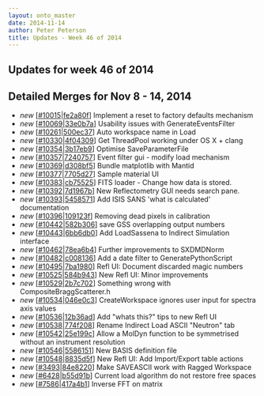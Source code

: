 ```yaml
---
layout: onto_master
date: 2014-11-14
author: Peter Peterson
title: Updates - Week 46 of 2014
---
```

Updates for week 46 of 2014
---------------------------

Detailed Merges for Nov 8 - 14, 2014
------------------------------------
* *new* \[[#10015](http://trac.mantidproject.org/mantid/ticket/10015)\|[fe2a80f](https://github.com/mantidproject/mantid/commit/fe2a80f503e310fc991b3e715e94c9300de14e95)\] Implement a reset to factory defaults mechanism
* *new* \[[#10069](http://trac.mantidproject.org/mantid/ticket/10069)\|[33e0b7a](https://github.com/mantidproject/mantid/commit/33e0b7a819fa8b1ae6241db0579dc7d3f9371978)\] Usability issues with GenerateEventsFilter
* *new* \[[#10261](http://trac.mantidproject.org/mantid/ticket/10261)\|[500ec37](https://github.com/mantidproject/mantid/commit/500ec37de097de68c8647877b2d10a9422d75ad0)\] Auto workspace name in Load
* *new* \[[#10330](http://trac.mantidproject.org/mantid/ticket/10330)\|[4f04309](https://github.com/mantidproject/mantid/commit/4f04309cc299d11d73fdf789b39946b60c0a8550)\] Get ThreadPool working under OS X + clang
* *new* \[[#10354](http://trac.mantidproject.org/mantid/ticket/10354)\|[3b17eb9](https://github.com/mantidproject/mantid/commit/3b17eb9f446a3845498e80681db36b0b76425e7a)\] Optimise SaveParameterFile
* *new* \[[#10357](http://trac.mantidproject.org/mantid/ticket/10357)\|[7240757](https://github.com/mantidproject/mantid/commit/72407578239efbf061e5751a9cc002ceb91826a4)\] Event filter gui - modify load mechanism
* *new* \[[#10369](http://trac.mantidproject.org/mantid/ticket/10369)\|[d308bf5](https://github.com/mantidproject/mantid/commit/d308bf515e1376177daf221627363f3211636b83)\] Bundle matplotlib with Mantid
* *new* \[[#10377](http://trac.mantidproject.org/mantid/ticket/10377)\|[7705d27](https://github.com/mantidproject/mantid/commit/7705d27f5b0b5335e70e1df6356401634bbf787d)\] Sample material UI
* *new* \[[#10383](http://trac.mantidproject.org/mantid/ticket/10383)\|[cb75525](https://github.com/mantidproject/mantid/commit/cb75525d7a1aa56113a9d93ce357fc21a2280a73)\] FITS loader - Change how data is stored.
* *new* \[[#10392](http://trac.mantidproject.org/mantid/ticket/10392)\|[7d1967b](https://github.com/mantidproject/mantid/commit/7d1967b4fe104860e4ae046b8550ff06ec27ab3f)\] New Reflectometry GUI needs search pane.
* *new* \[[#10393](http://trac.mantidproject.org/mantid/ticket/10393)\|[5458571](https://github.com/mantidproject/mantid/commit/545857101d83e19c0057bce944b2096a2ee9ae34)\] Add ISIS SANS 'what is calculated' documentation
* *new* \[[#10396](http://trac.mantidproject.org/mantid/ticket/10396)\|[109123f](https://github.com/mantidproject/mantid/commit/109123fb998ce2b2aa4101182db7a4b67ff7bc6c)\] Removing dead pixels in calibration
* *new* \[[#10442](http://trac.mantidproject.org/mantid/ticket/10442)\|[582b306](https://github.com/mantidproject/mantid/commit/582b3068d87f6f9fcfbf59f3a86a0d2f95cc635a)\] save GSS overlapping output numbers
* *new* \[[#10443](http://trac.mantidproject.org/mantid/ticket/10443)\|[6bb6db0](https://github.com/mantidproject/mantid/commit/6bb6db07e9c99bcf0329d744fdb004dbcd88fd75)\] Add LoadSassena to Indirect Simulation interface
* *new* \[[#10462](http://trac.mantidproject.org/mantid/ticket/10462)\|[78ea6b4](https://github.com/mantidproject/mantid/commit/78ea6b4f2c575ed26ac3dd71dd3676f57d235ac6)\] Further improvements to SXDMDNorm
* *new* \[[#10482](http://trac.mantidproject.org/mantid/ticket/10482)\|[c008136](https://github.com/mantidproject/mantid/commit/c008136d546876794e2b398502ec5c84af449ca8)\] Add a date filter to GeneratePythonScript
* *new* \[[#10495](http://trac.mantidproject.org/mantid/ticket/10495)\|[7ba1980](https://github.com/mantidproject/mantid/commit/7ba198026e4d55ba5c2626865fa9c51d9dbc132b)\] Refl UI: Document discarded magic numbers
* *new* \[[#10525](http://trac.mantidproject.org/mantid/ticket/10525)\|[584b943](https://github.com/mantidproject/mantid/commit/584b943aba6a3912d8acd28ab9b53ac5bcca2411)\] New Refl UI: Minor improvements
* *new* \[[#10529](http://trac.mantidproject.org/mantid/ticket/10529)\|[2b7c702](https://github.com/mantidproject/mantid/commit/2b7c702da7689af907b817fce4c57b704575adf1)\] Something wrong with CompositeBraggScatterer.h
* *new* \[[#10534](http://trac.mantidproject.org/mantid/ticket/10534)\|[046e0c3](https://github.com/mantidproject/mantid/commit/046e0c38fa933587961b42bfdec5421eb7b7b7f3)\] CreateWorkspace ignores user input for spectra axis values
* *new* \[[#10536](http://trac.mantidproject.org/mantid/ticket/10536)\|[12b36ad](https://github.com/mantidproject/mantid/commit/12b36ad31e5cbebdc9ec6753cf70e8e60d8b47cc)\] Add "whats this?" tips to new Refl UI
* *new* \[[#10538](http://trac.mantidproject.org/mantid/ticket/10538)\|[774f208](https://github.com/mantidproject/mantid/commit/774f208db9809f91b0f04aec4d474f394a206ffd)\] Rename Indirect Load ASCII "Neutron" tab
* *new* \[[#10542](http://trac.mantidproject.org/mantid/ticket/10542)\|[25e199c](https://github.com/mantidproject/mantid/commit/25e199c450ce37ca5544db5ff21c5441d1d9c1e1)\] Allow a MolDyn function to be symmetrised without an instrument resolution
* *new* \[[#10546](http://trac.mantidproject.org/mantid/ticket/10546)\|[5586151](https://github.com/mantidproject/mantid/commit/55861510577d640f537bab251a344d5bb5181069)\] New BASIS definition file
* *new* \[[#10548](http://trac.mantidproject.org/mantid/ticket/10548)\|[8835d5f](https://github.com/mantidproject/mantid/commit/8835d5fa56babfe373afa929738b9a3e97356ba5)\] New Refl UI: Add Import/Export table actions
* *new* \[[#3493](http://trac.mantidproject.org/mantid/ticket/3493)\|[84e8220](https://github.com/mantidproject/mantid/commit/84e8220da0f1fab2841bf185b228f373ba1d9f76)\] Make SAVEASCII work with Ragged Workspace
* *new* \[[#6428](http://trac.mantidproject.org/mantid/ticket/6428)\|[b55d91b](https://github.com/mantidproject/mantid/commit/b55d91bf2da92a57cfbbe29c072196816e0b3e96)\] Current load algorithm do not restore free spaces
* *new* \[[#7586](http://trac.mantidproject.org/mantid/ticket/7586)\|[417a4b1](https://github.com/mantidproject/mantid/commit/417a4b16c08dc53c87d2bb74ef5738997a0c9e6a)\] Inverse FFT on matrix
